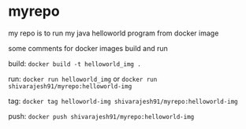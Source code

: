 # myrepo

my repo is to run my java helloworld program from docker image

some comments for docker images build and run

build:
`docker build -t helloworld_img .`

run:
`docker run helloworld_img`
or
`docker run shivarajesh91/myrepo:helloworld-img`

tag:
`docker tag helloworld-img shivarajesh91/myrepo:helloworld-img`

push:
`docker push shivarajesh91/myrepo:helloworld-img`
